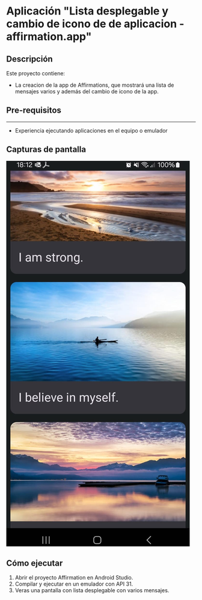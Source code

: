# Aplicación "Lista desplegable y cambio de icono de de aplicacion - affirmation.app"

## Descripción

Este proyecto contiene:
- La creacion de la app de Affirmations, que mostrará una lista de mensajes varios y además del cambio de icono de la app.
  
## Pre-requisitos
--------------
* Experiencia ejecutando aplicaciones en el equipo o emulador

## Capturas de pantalla

![Imagen con texto en pantalla](https://github.com/dannyredpy/ipdm-oto-2025-osvaldo_candia_app_affirmations/blob/main/imagen01.jpeg)

## Cómo ejecutar
1. Abrir el proyecto Affirmation en Android Studio.
2. Compilar y ejecutar en un emulador con API 31.
3. Veras una pantalla con lista desplegable con varios mensajes.
